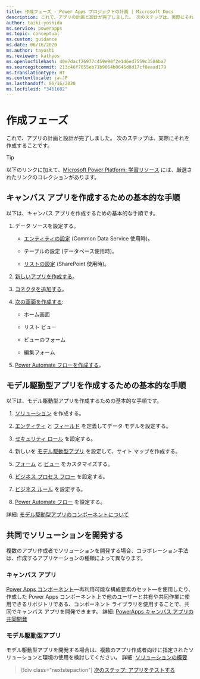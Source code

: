 ```yaml
---
title: 作成フェーズ - Power Apps プロジェクトの計画 | Microsoft Docs
description: これで、アプリの計画と設計が完了しました。 次のステップは、実際にそれを作成することです。 この記事では、キャンバス アプリとモデル駆動型アプリを作成する手順の概要を説明します。
author: taiki-yoshida
ms.service: powerapps
ms.topic: conceptual
ms.custom: guidance
ms.date: 06/16/2020
ms.author: tayoshi
ms.reviewer: kathyos
ms.openlocfilehash: 40e7dacf26977c459e90f2e1d6ed7559c3586ba7
ms.sourcegitcommit: 213c46f7055eb71b9064b0645d8d17cf8eaad179
ms.translationtype: HT
ms.contentlocale: ja-JP
ms.lasthandoff: 06/16/2020
ms.locfileid: "3461602"
---
```

# <a name="making-phase"></a>作成フェーズ

これで、アプリの計画と設計が完了しました。 次のステップは、実際にそれを作成することです。

> [!TIP]
> 以下のリンクに加えて、[Microsoft Power Platform: 学習リソース](https://aka.ms/PowerPlatformResources) には、厳選されたリンクのコレクションがあります。

## <a name="basic-steps-for-making-canvas-apps"></a>キャンバス アプリを作成するための基本的な手順

以下は、キャンバス アプリを作成するための基本的な手順です。

1. データ ソースを設定する。

   - [エンティティの設定](../../maker/common-data-service/create-edit-entities.md) (Common Data Service 使用時)。

   - テーブルの設定 (データベース使用時)。

   - [リストの設定](https://support.office.com/article/create-a-list-in-sharepoint-0d397414-d95f-41eb-addd-5e6eff41b083) (SharePoint 使用時)。

2. [新しいアプリを作成する](../../maker/canvas-apps/getting-started.md#build-an-app)。

3. [コネクタを追加する](../../maker/canvas-apps/add-manage-connections.md)。

4. [次の画面を作成する](../../maker/canvas-apps/add-screen-context-variables.md):

   - ホーム画面

   - リスト ビュー

   - ビューのフォーム

   - 編集フォーム

5. [Power Automate フローを作成する](https://docs.microsoft.com/power-automate/get-started-logic-flow)。

## <a name="basic-steps-for-making-model-driven-apps"></a>モデル駆動型アプリを作成するための基本的な手順

以下は、モデル駆動型アプリを作成するための基本的な手順です。

1. [ソリューション](../../maker/model-driven-apps/distribute-model-driven-app.md) を作成する。

2. [エンティティ](../../maker/common-data-service/entity-overview.md) と [フィールド](../../maker/common-data-service/fields-overview.md) を定義してデータ モデルを設定する。

3. [セキュリティ ロール](https://docs.microsoft.com/power-platform/admin/security-roles-privileges) を設定する。

4. 新しいを [モデル駆動型アプリ](../../maker/model-driven-apps/build-first-model-driven-app.md) を設定して、サイト マップを作成する。

5. [フォーム](../../maker/model-driven-apps/create-design-forms.md) と [ビュー](../../maker/model-driven-apps/create-edit-views.md) をカスタマイズする。

6. [ビジネス プロセス フロー](https://docs.microsoft.com/power-automate/business-process-flows-overview) を設定する。

7. [ビジネス ルール](../../maker/model-driven-apps/create-business-rules-recommendations-apply-logic-form.md) を設定する。

8. [Power Automate フロー](https://docs.microsoft.com/power-automate/connection-cds) を設定する。

詳細: [モデル駆動型アプリのコンポーネントについて](../../maker/model-driven-apps/model-driven-app-components.md)

## <a name="developing-solutions-collaboratively"></a>共同でソリューションを開発する

複数のアプリ作成者でソリューションを開発する場合、コラボレーション手法は、作成するアプリケーションの種類によって異なります。

### <a name="canvas-apps"></a>キャンバス アプリ

[Power Apps コンポーネント](../../maker/canvas-apps/create-component.md)&mdash;再利用可能な構成要素のセット&mdash;を使用したり、作成した Power Apps コンポーネント上で他のユーザーと共有や共同作業に使用できるリポジトリである、コンポーネント ライブラリを使用することで、共同でキャンバス アプリを開発できます。 詳細: [PowerApps キャンバス アプリの共同開発](https://powerapps.microsoft.com/blog/collaborative-development-for-powerapps-canvas-apps/)

### <a name="model-driven-apps"></a>モデル駆動型アプリ

モデル駆動型アプリを開発する場合は、複数のアプリ作成者向けに指定されたソリューションと環境の使用を検討してください。 詳細: [ソリューションの概要](/powerapps/maker/common-data-service/solutions-overview)

> [!div class="nextstepaction"]
> [次のステップ: アプリをテストする](testing-phase.md)
